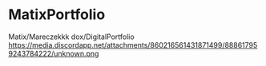 # MatixPortfolio
Matix/Mareczekkk dox/DigitalPortfolio
https://media.discordapp.net/attachments/860216561431871499/888617959243784222/unknown.png
